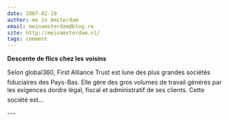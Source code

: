 ```yaml
---
date: 2007-02-10
author: me in Amsterdam
email: meinamsterdam@blog.re
site: http://meinamsterdam.nl/
tags: comment
---
```


<!-- TB -->
<p><strong>Descente de flics chez les voisins</strong></p>
<p>Selon global360, First Alliance Trust est lune des plus grandes sociétés fiduciaires des Pays-Bas. Elle gère des gros volumes de travail générés par les exigences dordre légal, fiscal et administratif de ses clients. Cette société est...</p>
---